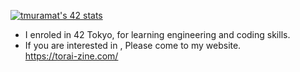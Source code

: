 [![tmuramat's 42 stats](https://badge42.vercel.app/api/v2/cl2dgow0y001109lbm4bu7yzv/stats?cursusId=21&coalitionId=62)](https://github.com/JaeSeoKim/badge42)  
- I enroled in 42 Tokyo, for learning engineering and coding skills.
- If you are interested in , Please come to my website.  
https://torai-zine.com/
<!---
tmuramat081/tmuramat081 is a ✨ special ✨ repository because its `README.md` (this file) appears on your GitHub profile.
You can click the Preview link to take a look at your changes.
--->
